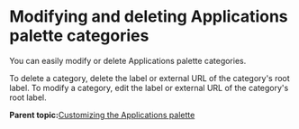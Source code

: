 # Modifying and deleting Applications palette categories 

You can easily modify or delete Applications palette categories.

To delete a category, delete the label or external URL of the category's root label. To modify a category, edit the label or external URL of the category's root label.

**Parent topic:**[Customizing the Applications palette ](../admin-system/epc_app_categories.md)

